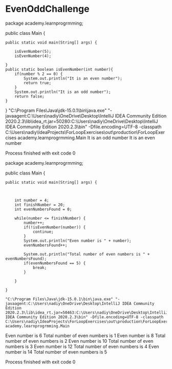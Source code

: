 # EvenOddChallenge
package academy.learnprogrmming;

public class Main {

    public static void main(String[] args) {

        isEvenNumber(5);
        isEvenNumber(4);
        
    }
    public static boolean isEvenNumber(int number){
        if(number % 2 == 0) {
            System.out.println("It is an even number");
            return true;
        }
        System.out.println("It is an odd number");
        return false;
    }
}
"C:\Program Files\Java\jdk-15.0.1\bin\java.exe" "-javaagent:C:\Users\nadiy\OneDrive\Desktop\IntelliJ IDEA Community Edition 2020.2.3\lib\idea_rt.jar=50280:C:\Users\nadiy\OneDrive\Desktop\IntelliJ IDEA Community Edition 2020.2.3\bin" -Dfile.encoding=UTF-8 -classpath C:\Users\nadiy\IdeaProjects\ForLoopExercises\out\production\ForLoopExercises academy.learnprogrmming.Main
It is an odd number
It is an even number

Process finished with exit code 0

package academy.learnprogrmming;

public class Main {

    public static void main(String[] args) {



        int number = 4;
        int finishNumber = 20;
        int evenNumbersFound = 0;

        while(number <= finishNumber) {
            number++;
            if(!isEvenNumber(number)) {
                continue;
            }
            System.out.println("Even number is " + number);
            evenNumbersFound++;

            System.out.println("Total number of even numbers is " + evenNumbersFound);
            if(evenNumbersFound == 5) {
                break;
            }

        }

    }
    
    "C:\Program Files\Java\jdk-15.0.1\bin\java.exe" "-javaagent:C:\Users\nadiy\OneDrive\Desktop\IntelliJ IDEA Community Edition 2020.2.3\lib\idea_rt.jar=50463:C:\Users\nadiy\OneDrive\Desktop\IntelliJ IDEA Community Edition 2020.2.3\bin" -Dfile.encoding=UTF-8 -classpath C:\Users\nadiy\IdeaProjects\ForLoopExercises\out\production\ForLoopExercises academy.learnprogrmming.Main
Even number is 6
Total number of even numbers is 1
Even number is 8
Total number of even numbers is 2
Even number is 10
Total number of even numbers is 3
Even number is 12
Total number of even numbers is 4
Even number is 14
Total number of even numbers is 5

Process finished with exit code 0


